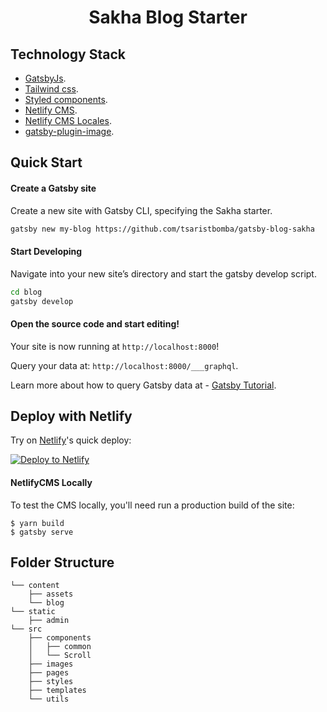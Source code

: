 <h1 align="center">
    Sakha Blog Starter
</h1>

## Technology Stack

- [GatsbyJs](http://gatsbyjs.com).
- [Tailwind css](http://tailwindcss.com).
- [Styled components](https://styled-components.com/).
- [Netlify CMS](https://www.netlifycms.org).
- [Netlify CMS Locales](https://www.npmjs.com/package/netlify-cms-locales).
- [gatsby-plugin-image](https://www.gatsbyjs.com/plugins/gatsby-plugin-image/).
<!-- - [PWA](https://web.dev/progressive-web-apps/) support. -->

<!-- ## Features
+ [Mobile-First](https://medium.com/@mrmrs_/mobile-first-css-48bc4cc3f60f) approach in development.
+ Archive and tags.
+ Google Analytics.
+ Pagination support.(Coming soon) -->

## Quick Start

#### Create a Gatsby site

Create a new site with Gatsby CLI, specifying the Sakha starter.

```sh
gatsby new my-blog https://github.com/tsaristbomba/gatsby-blog-sakha
```

#### Start Developing

Navigate into your new site’s directory and start the gatsby develop script.

```sh
cd blog
gatsby develop
```

#### Open the source code and start editing!

Your site is now running at `http://localhost:8000`!

Query your data at: `http://localhost:8000/___graphql`.

Learn more about how to query Gatsby data at - [Gatsby Tutorial](https://www.gatsbyjs.org/tutorial/part-five/#introducing-graphiql).

## Deploy with Netlify

Try on [Netlify](https://netlify.com)'s quick deploy:

<a href="https://app.netlify.com/start/deploy?repository=https://github.com/tsaristbomba/gatsby-blog-sakha" target="_blank"><img src="https://www.netlify.com/img/deploy/button.svg" alt="Deploy to Netlify"></a>

#### NetlifyCMS Locally

To test the CMS locally, you'll need run a production build of the site:

```
$ yarn build
$ gatsby serve
```

## Folder Structure

```
└── content
    ├── assets
    └── blog
└── static
    ├── admin
└── src
    ├── components
    │   ├── common
    │   └── Scroll
    ├── images
    ├── pages
    ├── styles
    ├── templates
    └── utils
```
